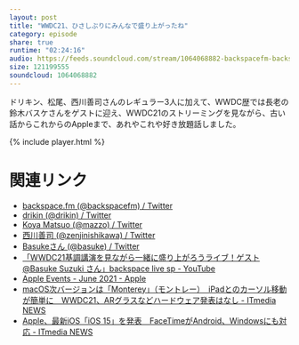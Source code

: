 ```yaml
---
layout: post
title: "WWDC21、ひさしぶりにみんなで盛り上がったね"
category: episode
share: true
runtime: "02:24:16"
audio: https://feeds.soundcloud.com/stream/1064068882-backspacefm-backspacefm-wwdc21.mp3
size: 121199555
soundcloud: 1064068882
---
```


ドリキン、松尾、西川善司さんのレギュラー3人に加えて、WWDC歴では長老の鈴木バスケさんをゲストに迎え、WWDC21のストリーミングを見ながら、古い話からこれからのAppleまで、あれやこれや好き放題話しました。

{% include player.html %}

# 関連リンク
* [backspace.fm (@backspacefm) / Twitter](https://twitter.com/backspacefm)
* [drikin (@drikin) / Twitter](https://twitter.com/drikin)
* [Koya Matsuo (@mazzo) / Twitter](https://twitter.com/mazzo)
* [西川善司 (@zenjinishikawa) / Twitter](https://twitter.com/zenjinishikawa)
* [Basukeさん (@basuke) / Twitter](https://twitter.com/basuke)
* [「WWDC21基調講演を見ながら一緒に盛り上がろうライブ！ゲスト @Basuke Suzuki さん」backspace live sp - YouTube](https://www.youtube.com/watch?v=H78J9Oalobs)
* [Apple Events - June 2021 - Apple](https://www.apple.com/apple-events/june-2021/)
* [macOS次バージョンは「Monterey」（モントレー）　iPadとのカーソル移動が簡単に　WWDC21、ARグラスなどハードウェア発表はなし - ITmedia NEWS](https://www.itmedia.co.jp/news/articles/2106/08/news066.html)
* [Apple、最新iOS「iOS 15」を発表　FaceTimeがAndroid、Windowsにも対応 - ITmedia NEWS](https://www.itmedia.co.jp/news/articles/2106/08/news071.html)
